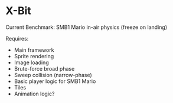 # X-Bit

Current Benchmark: SMB1 Mario in-air physics (freeze on landing)

Requires:
- Main framework
- Sprite rendering
- Image loading
- Brute-force broad phase
- Sweep collision (narrow-phase)
- Basic player logic for SMB1 Mario
- Tiles
- Animation logic?
